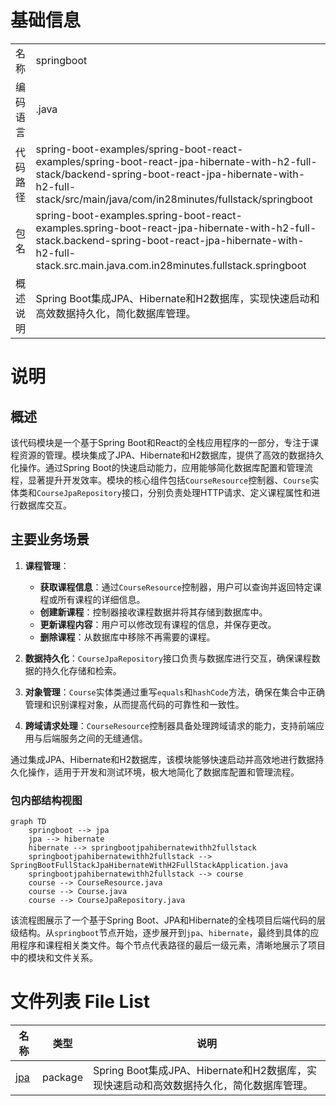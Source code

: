 # 基础信息

|      |      |
|------|------|
| 名称 | springboot |
| 编码语言 | .java |
| 代码路径 | spring-boot-examples/spring-boot-react-examples/spring-boot-react-jpa-hibernate-with-h2-full-stack/backend-spring-boot-react-jpa-hibernate-with-h2-full-stack/src/main/java/com/in28minutes/fullstack/springboot |
| 包名 | spring-boot-examples.spring-boot-react-examples.spring-boot-react-jpa-hibernate-with-h2-full-stack.backend-spring-boot-react-jpa-hibernate-with-h2-full-stack.src.main.java.com.in28minutes.fullstack.springboot |
| 概述说明 | Spring Boot集成JPA、Hibernate和H2数据库，实现快速启动和高效数据持久化，简化数据库管理。 |

# 说明

## 概述

该代码模块是一个基于Spring Boot和React的全栈应用程序的一部分，专注于课程资源的管理。模块集成了JPA、Hibernate和H2数据库，提供了高效的数据持久化操作。通过Spring Boot的快速启动能力，应用能够简化数据库配置和管理流程，显著提升开发效率。模块的核心组件包括`CourseResource`控制器、`Course`实体类和`CourseJpaRepository`接口，分别负责处理HTTP请求、定义课程属性和进行数据库交互。

## 主要业务场景

1. **课程管理**：
   - **获取课程信息**：通过`CourseResource`控制器，用户可以查询并返回特定课程或所有课程的详细信息。
   - **创建新课程**：控制器接收课程数据并将其存储到数据库中。
   - **更新课程内容**：用户可以修改现有课程的信息，并保存更改。
   - **删除课程**：从数据库中移除不再需要的课程。

2. **数据持久化**：`CourseJpaRepository`接口负责与数据库进行交互，确保课程数据的持久化存储和检索。

3. **对象管理**：`Course`实体类通过重写`equals`和`hashCode`方法，确保在集合中正确管理和识别课程对象，从而提高代码的可靠性和一致性。

4. **跨域请求处理**：`CourseResource`控制器具备处理跨域请求的能力，支持前端应用与后端服务之间的无缝通信。

通过集成JPA、Hibernate和H2数据库，该模块能够快速启动并高效地进行数据持久化操作，适用于开发和测试环境，极大地简化了数据库配置和管理流程。


### 包内部结构视图

```mermaid
graph TD
    springboot --> jpa
    jpa --> hibernate
    hibernate --> springbootjpahibernatewithh2fullstack
    springbootjpahibernatewithh2fullstack --> SpringBootFullStackJpaHibernateWithH2FullStackApplication.java
    springbootjpahibernatewithh2fullstack --> course
    course --> CourseResource.java
    course --> Course.java
    course --> CourseJpaRepository.java
```

该流程图展示了一个基于Spring Boot、JPA和Hibernate的全栈项目后端代码的层级结构。从`springboot`节点开始，逐步展开到`jpa`、`hibernate`，最终到具体的应用程序和课程相关类文件。每个节点代表路径的最后一级元素，清晰地展示了项目中的模块和文件关系。

# 文件列表 File List

| 名称   | 类型  | 说明 |
|-------|------|-------------|
| [jpa](jpa/_module.md) | package | Spring Boot集成JPA、Hibernate和H2数据库，实现快速启动和高效数据持久化，简化数据库管理。 |


